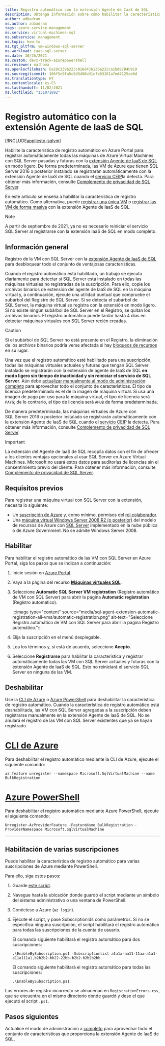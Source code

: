 ```yaml
---
title: Registro automático con la extensión Agente de IaaS de SQL
description: Obtenga información sobre cómo habilitar la característica de registro automático para registrar automáticamente todas las VM con SQL Server pasadas y futuras con la extensión Agente de IaaS de SQL mediante Azure Portal.
author: adbadram
ms.author: adbadram
tags: azure-service-management
ms.service: virtual-machines-sql
ms.subservice: management
ms.topic: how-to
ms.tgt_pltfrm: vm-windows-sql-server
ms.workload: iaas-sql-server
ms.date: 10/26/2021
ms.custom: devx-track-azurepowershell
ms.reviewer: mathoma
ms.openlocfilehash: 6a29c239b223c016d436136a225ca1bd8784b919
ms.sourcegitcommit: 106f5c9fa5c6d3498dd1cfe63181a7ed4125ae6d
ms.translationtype: HT
ms.contentlocale: es-ES
ms.lasthandoff: 11/02/2021
ms.locfileid: "131071892"
---
```

# <a name="automatic-registration-with-sql-iaas-agent-extension"></a>Registro automático con la extensión Agente de IaaS de SQL
[!INCLUDE[appliesto-sqlvm](../../includes/appliesto-sqlvm.md)]

Habilite la característica de registro automático en Azure Portal para registrar automáticamente todas las máquinas de Azure Virtual Machines con SQL Server pasadas y futuras con la [extensión Agente de IaaS de SQL](sql-server-iaas-agent-extension-automate-management.md) en modo ligero. De forma predeterminada, las VM de Azure que tienen SQL Server 2016 o posterior instalado se registrarán automáticamente con la extensión Agente de IaaS de SQL cuando el [servicio CEIP](/sql/sql-server/usage-and-diagnostic-data-configuration-for-sql-server)la detecta. Para obtener más información, consulte [Complemento de privacidad de SQL Server](/sql/sql-server/sql-server-privacy#non-personal-data).

En este artículo se enseña a habilitar la característica de registro automático. Como alternativa, puede [registrar una única VM](sql-agent-extension-manually-register-single-vm.md) o [registrar las VM de forma masiva](sql-agent-extension-manually-register-vms-bulk.md) con la extensión Agente de IaaS de SQL. 

> [!NOTE]
> A partir de septiembre de 2021, ya no es necesario reiniciar el servicio SQL Server al registrarse con la extensión IaaS de SQL en modo completo. 

## <a name="overview"></a>Información general

Registro de la VM con SQL Server con la [extensión Agente de IaaS de SQL](sql-server-iaas-agent-extension-automate-management.md) para desbloquear todo el conjunto de ventajosas características. 

Cuando el registro automático está habilitado, un trabajo se ejecuta diariamente para detectar si SQL Server está instalado en todas las máquinas virtuales no registradas de la suscripción. Para ello, copie los archivos binarios de extensión del agente de IaaS de SQL en la máquina virtual y, a continuación, ejecute una utilidad puntual que compruebe el subárbol del Registro de SQL Server. Si se detecta el subárbol de SQL Server, la máquina virtual se registra con la extensión en modo ligero. Si no existe ningún subárbol de SQL Server en el Registro, se quitan los archivos binarios. El registro automático puede tardar hasta 4 días en detectar máquinas virtuales con SQL Server recién creadas.

> [!CAUTION]
> Si el subárbol de SQL Server no está presente en el Registro, la eliminación de los archivos binarios podría verse afectada si hay [bloqueos de recursos](../../../governance/blueprints/concepts/resource-locking.md#locking-modes-and-states) en su lugar. 


Una vez que el registro automático esté habilitado para una suscripción, todas las máquinas virtuales actuales y futuras que tengan SQL Server instalado se registrarán con la extensión de agente de IaaS de SQL **en modo ligero sin tiempo de inactividad y sin reiniciar el servicio de SQL Server**. Aún debe [actualizar manualmente al modo de administración completo](sql-agent-extension-manually-register-single-vm.md#upgrade-to-full) para aprovechar todo el conjunto de características. El tipo de licencia predeterminado es el de la imagen de máquina virtual. Si usa una imagen de pago por uso para la máquina virtual, el tipo de licencia será `PAYG`; de lo contrario, el tipo de licencia será `AHUB` de forma predeterminada. 

De manera predeterminada, las máquinas virtuales de Azure con SQL Server 2016 o posterior instalado se registrarán automáticamente con la extensión Agente de IaaS de SQL cuando el [servicio CEIP](/sql/sql-server/usage-and-diagnostic-data-configuration-for-sql-server) la detecta.  Para obtener más información, consulte [Complemento de privacidad de SQL Server](/sql/sql-server/sql-server-privacy#non-personal-data).

> [!IMPORTANT]
> La extensión del Agente de IaaS de SQL recopila datos con el fin de ofrecer a los clientes ventajas opcionales al usar SQL Server en Azure Virtual Machines. Microsoft no usará estos datos para auditorías de licencias sin el consentimiento previo del cliente. Para obtener más información, consulte [Complemento de privacidad de SQL Server](/sql/sql-server/sql-server-privacy#non-personal-data).




## <a name="prerequisites"></a>Requisitos previos

Para registrar una máquina virtual con SQL Server con la extensión, necesita lo siguiente: 

- Un [suscripción de Azure](https://azure.microsoft.com/free/) y, como mínimo, permisos del [rol colaborador](../../../role-based-access-control/built-in-roles.md#all).
- Una [máquina virtual Windows Server 2008 R2 (o posterior)](../../../virtual-machines/windows/quick-create-portal.md) del modelo de recursos de Azure con [SQL Server](https://www.microsoft.com/sql-server/sql-server-downloads) implementado en la nube pública o de Azure Government. No se admite Windows Server 2008. 


## <a name="enable"></a>Habilitar

Para habilitar el registro automático de las VM con SQL Server en Azure Portal, siga los pasos que se indican a continuación:

1. Inicie sesión en [Azure Portal](https://portal.azure.com).
1. Vaya a la página del recurso [**Máquinas virtuales SQL**](https://ms.portal.azure.com/#blade/HubsExtension/BrowseResource/resourceType/Microsoft.SqlVirtualMachine%2FSqlVirtualMachines). 
1. Seleccione **Automatic SQL Server VM registration** (Registro automático de VM con SQL Server) para abrir la página **Automatic registration** (Registro automático). 

   :::image type="content" source="media/sql-agent-extension-automatic-registration-all-vms/automatic-registration.png" alt-text="Seleccione Registro automático de VM con SQL Server para abrir la página Registro automático.":::

1. Elija la suscripción en el menú desplegable. 
1. Lea los términos y, si está de acuerdo, seleccione **Acepto**. 
1. Seleccione **Registrarse** para habilitar la característica y registrar automáticamente todas las VM con SQL Server actuales y futuras con la extensión Agente de IaaS de SQL. Esto no reiniciará el servicio SQL Server en ninguna de las VM. 

## <a name="disable"></a>Deshabilitar

Use la [CLI de Azure](/cli/azure/install-azure-cli) o [Azure PowerShell](/powershell/azure/install-az-ps) para deshabilitar la característica de registro automático. Cuando la característica de registro automático está deshabilitada, las VM con SQL Server agregadas a la suscripción deben registrarse manualmente en la extensión Agente de IaaS de SQL. No se anulará el registro de las VM con SQL Server existentes que ya se hayan registrado.



# <a name="azure-cli"></a>[CLI de Azure](#tab/azure-cli)

Para deshabilitar el registro automático mediante la CLI de Azure, ejecute el siguiente comando: 

```azurecli-interactive
az feature unregister --namespace Microsoft.SqlVirtualMachine --name BulkRegistration
```

# <a name="azure-powershell"></a>[Azure PowerShell](#tab/azure-powershell)

Para deshabilitar el registro automático mediante Azure PowerShell, ejecute el siguiente comando: 

```powershell-interactive
Unregister-AzProviderFeature -FeatureName BulkRegistration -ProviderNamespace Microsoft.SqlVirtualMachine
```

---

## <a name="enable-for-multiple-subscriptions"></a>Habilitación de varias suscripciones

Puede habilitar la característica de registro automático para varias suscripciones de Azure mediante PowerShell. 

Para ello, siga estos pasos:

1. Guarde [este script](https://github.com/microsoft/tigertoolbox/blob/master/AzureSQLVM/EnableBySubscription.ps1).
1. Navegue hasta la ubicación donde guardó el script mediante un símbolo del sistema administrativo o una ventana de PowerShell. 
1. Conéctese a Azure (`az login`).
1. Ejecute el script, y pase SubscriptionIds como parámetros. Si no se especifica ninguna suscripción, el script habilitará el registro automático para todas las suscripciones de la cuenta de usuario.    

   El comando siguiente habilitará el registro automático para dos suscripciones: 

   ```console
   .\EnableBySubscription.ps1 -SubscriptionList a1a1a-aa11-11aa-a1a1-a11a111a1,b2b2b2-bb22-22bb-b2b2-b2b2b2bb
   ```
   El comando siguiente habilitará el registro automático para todas las suscripciones: 

   ```console
   .\EnableBySubscription.ps1
   ```

Los errores de registro incorrecto se almacenan en `RegistrationErrors.csv`, que se encuentra en el mismo directorio donde guardó y dese el que ejecutó el script `.ps1`. 

## <a name="next-steps"></a>Pasos siguientes

Actualice el modo de administración a [completo](sql-agent-extension-manually-register-single-vm.md#upgrade-to-full) para aprovechar todo el conjunto de características que proporciona la extensión Agente de IaaS de SQL.